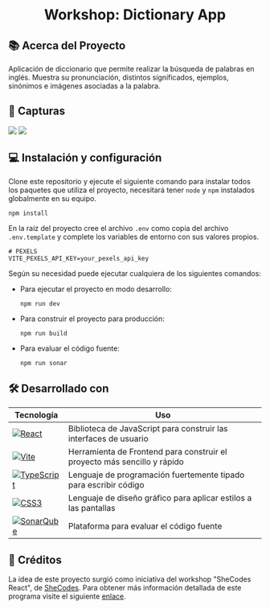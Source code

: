 <h1 align="center">Workshop: Dictionary App</h1>

## 📚 Acerca del Proyecto

Aplicación de diccionario que permite realizar la búsqueda de palabras en inglés. Muestra su pronunciación, distintos significados, ejemplos, sinónimos e imágenes asociadas a la palabra.

## 📸 Capturas

<img src="https://github.com/misicode/WS-Dictionary/assets/88341114/1fc81702-5a89-48a0-8ff7-a6f96b01f353" />

<img src="https://github.com/misicode/WS-Dictionary/assets/88341114/862f9cc2-11c6-4ca5-a989-6da6d39a7d42" />

## 💻 Instalación y configuración

Clone este repositorio y ejecute el siguiente comando para instalar todos los paquetes que utiliza el proyecto, necesitará tener `node` y `npm` instalados globalmente en su equipo.

```
npm install
```

En la raíz del proyecto cree el archivo `.env` como copia del archivo `.env.template` y complete los variables de entorno con sus valores propios.

```env
# PEXELS
VITE_PEXELS_API_KEY=your_pexels_api_key
```

Según su necesidad puede ejecutar cualquiera de los siguientes comandos:

- Para ejecutar el proyecto en modo desarrollo:

  ```
  npm run dev
  ```

- Para construir el proyecto para producción:

  ```
  npm run build
  ```

- Para evaluar el código fuente:

  ```
  npm run sonar
  ```

## 🛠️ Desarrollado con

| Tecnología     | Uso                                                                                                                  |
| -------------- | -------------------------------------------------------------------------------------------------------------------- |
| [![React](https://img.shields.io/badge/React-20232A?style=for-the-badge&logo=react&logoColor=61DAFB)](https://es.reactjs.org)                              | Biblioteca de JavaScript para construir las interfaces de usuario |
| [![Vite](https://img.shields.io/badge/vite-%23646CFF.svg?style=for-the-badge&logo=vite&logoColor=white)](https://vitejs.dev)                               | Herramienta de Frontend para construir el proyecto más sencillo y rápido |
| [![TypeScript](https://img.shields.io/badge/typescript-%23007ACC.svg?style=for-the-badge&logo=typescript&logoColor=white)](https://www.typescriptlang.org) | Lenguaje de programación fuertemente tipado para escribir código |
| [![CSS3](https://img.shields.io/badge/css3-%231572B6.svg?style=for-the-badge&logo=css3&logoColor=white)](https://developer.mozilla.org/es/docs/Web/CSS)    | Lenguaje de diseño gráfico para aplicar estilos a las pantallas |
| [![SonarQube](https://img.shields.io/badge/SonarQube-black?style=for-the-badge&logo=sonarqube&logoColor=4E9BCD)](https://docs.sonarqube.org/latest/)       | Plataforma para evaluar el código fuente |

## 📝 Créditos

La idea de este proyecto surgió como iniciativa del workshop "SheCodes React", de [SheCodes](https://www.shecodes.io). Para obtener más información detallada de este programa visite el siguiente [enlace](https://www.shecodes.io/react).
